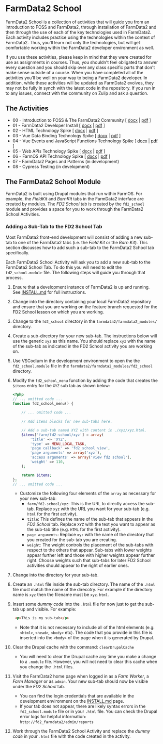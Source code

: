 # FarmData2 School

FarmData2 School is a collection of activities that will guide you from an introduction to FOSS and FarmData2, through installation of FarmData2 and then through the use of each of the key technologies used in FarmData2. Each activity includes practice using the technologies within the context of FarmData2. Thus, you'll learn not only the technologies, but will get comfortable working within the FarmData2 developer environment as well.

If you use these activities, please keep in mind that they were created for use as assignments in courses. Thus, you shouldn't feel obligated to answer every question and you should skip over any class specific parts that don't make sense outside of a course. When you have completed all of the activities you'll be well on your way to being a FarmData2 developer.  In addition, while these activities will be updated as FarmData2 evolves, they may not be fully in synch with the latest code in the repository.  If you run in to any issues, connect with the community on Zulip and ask a question.

## The Activities

- 00 - Introduction to FOSS & The FarmData2 Community [ [docx](activities/01-IntroToFarmData2.docx) | [pdf](activities/01-IntroToFarmData2.pdf) ]
- 01 - FarmData2 Developer Install [ [docx](activities/02-DeveloperInstall.docx) | [pdf](activities/02-DeveloperInstall.pdf) ]
- 02 - HTML Technology Spike [ [docx](activities/03-HTMLSpike.docx) | [pdf](activities/03-HTMLSpike.pdf) ]
- 03 - Vue Data Binding Technology Spike [ [docx](activities/04-VueDataBindingSpike.docx) | [pdf](activities/04-VueDataBindingSpike.pdf) ]
- 04 - Vue Events and JavaScript Functions Technology Spike [ [docx](activities/05-VueJSEventsSpike.docx) | [pdf](activities/05-VueJSEventsSpike.pdf) ]
- 05 - Web APIs Technology Spike [ [docx](activities/06-WebAPIsSpike.docx) | [pdf](activities/06-WebAPIsSpike.pdf) ]
- 06 - FarmOS API Technology Spike [ [docx](activities/07-FarmOSAPISpike.docx) | [pdf](activities/07-FarmOSAPISpike.pdf) ]
- 07 - FarmData2 Pages and Patterns (in development)
- 08 - Cypress Testing (in development)

## The FarmData2 School Module ###

FarmData2 is built using Drupal modules that run within FarmOS. For example, the _FieldKit_ and _BarnKit_ tabs in the FarmData2 interface are created by modules. The _FD2 School_ tab is created by the `fd2_school` module and provides a space for you to work through the FarmData2 School Activities.

### Adding a Sub-Tab to the FD2 School Tab ###

Most FarmData2 front-end development will consist of adding a new sub-tab to one of the FarmData2 tabs (i.e. the _Field Kit_ or the _Barn Kit_).  This section discusses how to add such a sub-tab to the FarmData2 School tab specifically.

Each FarmData2 School Activity will ask you to add a new sub-tab to the FarmData2 School Tab. To do this you will need to edit the `fd2_school.module` file. The following steps will guide you through that process.

1. Ensure that a development instance of FarmData2 is up and running. See [INSTALL.md](https://github.com/DickinsonCollege/FarmData2/blob/main/INSTALL.md) for full instructions.

2. Change into the directory containing your local FarmData2 repository and ensure that you are working on the feature branch requested for the FD2 School lesson on which you are working.

3. Change to the `fd2_school` directory in the `farmdata2/farmdata2_modules/` directory.

4. Create a sub-directory for your new sub-tab. The instructions below will use the generic `xyz` as this name. You should replace `xyz` with the name of the sub-tab as indicated in the FD2 School activity you are working on.

5. Use VSCodium in the development environment to open the the `fd2_school.module` file in the `farmdata2/farmdata2_modules/fd2_school` directory.

6. Modify the `fd2_school_menu` function by adding the code that creates the `$items` entry for the `XYZ` sub tab as shown below:  

    ```php
    <?php
    // ... omitted code ...
    function fd2_school_menu() {
       
        // ... omitted code ...
        
        // Add items blocks for new sub-tabs here.

        // Add a sub-tab named XYZ with content in ./xyz/xyz.html.
        $items['farm/fd2-school/xyz'] = array(
            'title' => 'XYZ',
            'type' => MENU_LOCAL_TASK,
            'page callback' => 'fd2_school_view',
            'page arguments' => array('xyz'),
            'access arguments' => array('view fd2 school'),
            'weight' => 110,
        );

        return $items;
    };
    // ... omitted code ...
    ```

   - Customize the following four elements of the `array` as necessary for your new sub-tab:
     - `farm/fd2-school/xyz`: This is the URL to directly access the sub-tab. Replace `xyz` with the URL you want for your sub-tab (e.g. `html` for the first activity).
     - `title`: This defines the name of the sub-tab that appears in the _FD2 School_ tab.  Replace `XYZ` with the text you want to appear as the sub-tab title (e.g. `HTML` for the first activity).
     - `page arguments`: Replace `xyz` with the name of the directory that you created for the sub-tab you are creating.
     - `weight`: The weight controls the placement of the sub-tabs with respect to the others that appear.  Sub-tabs with lower weights appear further left and those with higher weights appear further right. Choose weights such that sub-tabs for later FD2 School activities should appear to the right of earlier ones.

7. Change into the directory for your sub-tab.

8. Create an `.html` file inside the sub-tab directory.  The name of the `.html` file must match the name of the direcotry.  For example if the directory name is `xyz` then the filename must be `xyz.html`.

9. Insert some _dummy code_ into the `.html` file for now just to get the sub-tab up and visible. For example:
   ```html
    <p>This is my sub-tab</p>
   ```
    - Note that it is not necessary to include all of the html elements (e.g. `<html>`, `<head>`, `<body>` etc).  The code that you provide in this file is inserted into the `<body>` of the page when it is generated by Drupal.

10. Clear the Drupal cache with the command: `clearDrupalCache` 
    - You will need to clear the Drupal cache any time you make a change to a `.module` file. However, you will not need to clear this cache when you change the `.html` files.

11. Visit the FarmData2 home page when logged in as a _Farm Worker_, a _Farm Manager_ or as `admin`.  Your new sub-tab should now be visible under the _FD2 School_ tab.
    - You can find the login credentials that are available in the development environment on the [INSTALL.md](https://github.com/DickinsonCollege/FarmData2/blob/main/INSTALL.md) page.
    - If your tab does not appear, there are likely syntax errors in the `fd2_school.module` file or in your `.html` file.  You can check the Drupal error logs for helpful information: `http://fd2_farmdata2/admin/reports`
    
12. Work through the FarmData2 School Activity and replace the _dummy code_ in your `.html` file with the code created in the activity.
